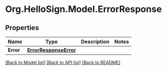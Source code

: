 # Org.HelloSign.Model.ErrorResponse

## Properties

Name | Type | Description | Notes
------------ | ------------- | ------------- | -------------
**Error** | [**ErrorResponseError**](ErrorResponseError.md) |    | 

[[Back to Model list]](../README.md#documentation-for-models) [[Back to API list]](../README.md#documentation-for-api-endpoints) [[Back to README]](../README.md)

